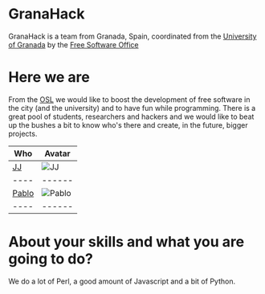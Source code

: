 GranaHack
================

GranaHack is a team from Granada, Spain, coordinated from the [University of Granada](http://www.ugr.es) by the [Free Software Office](http://osl.ugr.es)


Here we are
===========================

From the [OSL](http://github.com/oslugr) we would like to boost the development of free software in the city (and the university) and to have fun while programming. There is a great pool of students, researchers and hackers and we would like to beat up the bushes a bit to know who's there and create, in the future, bigger projects.

|Who | Avatar |
----| ------ |
|[JJ](http://github.com/JJ)|![JJ](https://pbs.twimg.com/profile_images/519369785616789504/qrohKeDR_400x400.png)
|----| ------ |
|[Pablo](http://github.com/psicobyte)|![Pablo](https://avatars0.githubusercontent.com/u/1206823?v=3&s=460)
|----| ------ |

About your skills and what you are going to do?
=======

We do a lot of Perl, a good amount of Javascript and a bit of Python.

